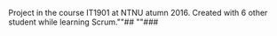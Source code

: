 Project in the course IT1901 at NTNU atumn 2016. Created with 6 other student while learning Scrum.""## 
""###
